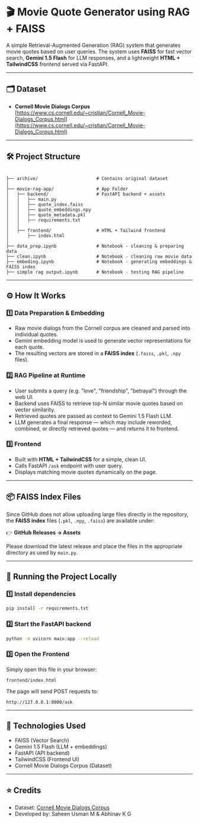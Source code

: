 
# 🎬 Movie Quote Generator using RAG + FAISS

A simple Retrieval-Augmented Generation (RAG) system that generates movie quotes based on user queries. The system uses **FAISS** for fast vector search, **Gemini 1.5 Flash** for LLM responses, and a lightweight **HTML + TailwindCSS** frontend served via FastAPI.

---

## 🗂️ Dataset

- **Cornell Movie Dialogs Corpus**  
  [https://www.cs.cornell.edu/~cristian/Cornell_Movie-Dialogs_Corpus.html](https://www.cs.cornell.edu/~cristian/Cornell_Movie-Dialogs_Corpus.html)

---

## 🛠️ Project Structure

```

├── archive/                      # Contains original dataset
│
├── movie-rag-app/                # App Folder
│   ├── backend/                  # FastAPI backend + assets
│   │   ├── main.py
│   │   ├── quote_index.faiss
│   │   ├── quote_embeddings.npy
│   │   ├── quote_metadata.pkl
│   │   ├── requirements.txt
│   │
│   ├── frontend/                 # HTML + Tailwind frontend
│       ├── index.html
│
├── data_prep.ipynb               # Notebook - cleaning & preparing data
├── clean.ipynb                   # Notebook - cleaning raw movie data
├── embeding.ipynb                # Notebook - generating embeddings & FAISS index
├── simple rag output.ipynb       # Notebook - testing RAG pipeline

```

---

## ⚙️ How It Works

### 1️⃣ Data Preparation & Embedding

- Raw movie dialogs from the Cornell corpus are cleaned and parsed into individual quotes.
- Gemini embedding model is used to generate vector representations for each quote.
- The resulting vectors are stored in a **FAISS index** (`.faiss`, `.pkl`, `.npy` files).

### 2️⃣ RAG Pipeline at Runtime

- User submits a query (e.g. "love", "friendship", "betrayal") through the web UI.
- Backend uses FAISS to retrieve top-N similar movie quotes based on vector similarity.
- Retrieved quotes are passed as context to Gemini 1.5 Flash LLM.
- LLM generates a final response — which may include reworded, combined, or directly retrieved quotes — and returns it to frontend.

### 3️⃣ Frontend

- Built with **HTML + TailwindCSS** for a simple, clean UI.
- Calls FastAPI `/ask` endpoint with user query.
- Displays matching movie quotes dynamically on the page.

---

## 📦 FAISS Index Files

Since GitHub does not allow uploading large files directly in the repository,  
the **FAISS index** files (`.pkl`, `.npy`, `.faiss`) are available under:

👉 **GitHub Releases → Assets**

Please download the latest release and place the files in the appropriate directory as used by `main.py`.

---

## 🚀 Running the Project Locally

### 1️⃣ Install dependencies

```bash
pip install -r requirements.txt
```

### 2️⃣ Start the FastAPI backend

```bash
python -m uvicorn main:app --reload
```

### 3️⃣ Open the Frontend

Simply open this file in your browser:

```text
frontend/index.html
```

The page will send POST requests to:

```text
http://127.0.0.1:8000/ask
```

---

## 🧠 Technologies Used

- FAISS (Vector Search)
- Gemini 1.5 Flash (LLM + embeddings)
- FastAPI (API backend)
- TailwindCSS (Frontend UI)
- Cornell Movie Dialogs Corpus (Dataset)

---

## ⭐ Credits

- Dataset: [Cornell Movie Dialogs Corpus](https://www.cs.cornell.edu/~cristian/Cornell_Movie-Dialogs_Corpus.html)
- Developed by: Saheen Usman M & Abhinav K G
